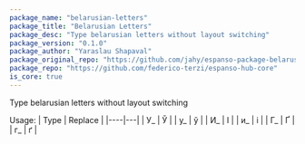 ```yaml
---
package_name: "belarusian-letters"
package_title: "Belarusian Letters"
package_desc: "Type belarusian letters without layout switching"
package_version: "0.1.0"
package_author: "Yaraslau Shapaval"
package_original_repo: "https://github.com/jahy/espanso-package-belarusian-letters"
package_repo: "https://github.com/federico-terzi/espanso-hub-core"
is_core: true
---
```

Type belarusian letters without layout switching

Usage:
| Type | Replace |
|----|---|
| У_ | Ў |
| у_ | ў |
| И_ | І |
| и_ | i |
| Г_ | Ґ |
| г_ | ґ |

